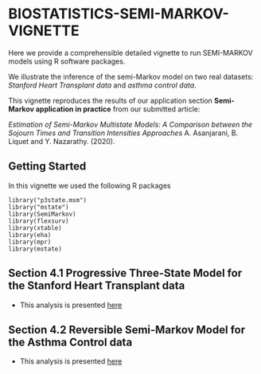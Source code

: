 # BIOSTATISTICS-SEMI-MARKOV-VIGNETTE

Here we provide a comprehensible detailed vignette to run SEMI-MARKOV models using R software packages.

We illustrate the inference of the semi-Markov model on two real datasets: _Stanford Heart Transplant data_ and _asthma control data_.

This vignette reproduces the results of our application section **Semi-Markov application in practice** from our submitted article:

_Estimation of Semi-Markov Multistate Models: A Comparison between the
Sojourn Times and Transition Intensities Approaches_ A. Asanjarani, B. Liquet and Y. Nazarathy. (2020).


## Getting Started

In this vignette we used the following R packages

```
library("p3state.msm")
library("mstate")
library(SemiMarkov)
library(flexsurv)
library(xtable)
library(eha)
library(mpr)
library(mstate)
```


## Section 4.1 Progressive Three-State Model for the Stanford Heart Transplant data 

- This analysis is presented [here](/Section4-1.md)
 

## Section 4.2 Reversible Semi-Markov Model for the Asthma Control data

- This analysis is presented [here](/Section4-2.md)



